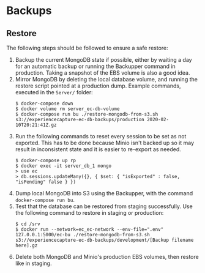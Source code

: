 # Backups

## Restore

The following steps should be followed to ensure a safe restore:
1. Backup the current MongoDB state if possible, either by waiting a day for an automatic backup or running the Backupper command in production. Taking a snapshot of the EBS volume is also a good idea.
1. Mirror MongoDB by deleting the local database volume, and running the restore script pointed at a production dump. Example commands, executed in the `Server/` folder:
    ```
    $ docker-compose down
    $ docker volume rm server_ec-db-volume
    $ docker-compose run bu ./restore-mongodb-from-s3.sh s3://experiencecapture-ec-db-backups/production 2020-02-10T20:21:41Z.gz
    ```
1. Run the following commands to reset every session to be set as not exported. This has to be done because Minio isn't backed up so it may result in inconsistent state and it is easier to re-export as needed.
    ```
    $ docker-compose up rp
    $ docker exec -it server_db_1 mongo
    > use ec
    > db.sessions.updateMany({}, { $set: { "isExported" : false, "isPending" false } })
    ```
1. Dump local MongoDB into S3 using the Backupper, with the command `docker-compose run bu`.
1. Test that the database can be restored from staging successfully. Use the following command to restore in staging or production:
    ```
    $ cd /srv
    $ docker run --network=ec_ec-network --env-file=".env" 127.0.0.1:5000/ec-bu ./restore-mongodb-from-s3.sh s3://experiencecapture-ec-db-backups/development/[Backup filename here].gz
    ```
1. Delete both MongoDB and Minio's production EBS volumes, then restore like in staging.